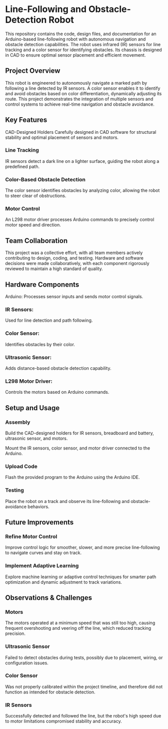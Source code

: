 # Line-Following and Obstacle-Detection Robot
This repository contains the code, design files, and documentation for an Arduino-based line-following robot with autonomous navigation and obstacle detection capabilities.
The robot uses infrared (IR) sensors for line tracking and a color sensor for identifying obstacles. Its chassis is designed in CAD to ensure optimal sensor placement and efficient movement.

## Project Overview
This robot is engineered to autonomously navigate a marked path by following a line detected by IR sensors.
A color sensor enables it to identify and avoid obstacles based on color differentiation, dynamically adjusting its route.
This project demonstrates the integration of multiple sensors and control systems to achieve real-time navigation and obstacle avoidance.

## Key Features
CAD-Designed Holders
Carefully designed in CAD software for structural stability and optimal placement of sensors and motors.

### Line Tracking
IR sensors detect a dark line on a lighter surface, guiding the robot along a predefined path.

### Color-Based Obstacle Detection
The color sensor identifies obstacles by analyzing color, allowing the robot to steer clear of obstructions.

### Motor Control
An L298 motor driver processes Arduino commands to precisely control motor speed and direction.

## Team Collaboration
This project was a collective effort, with all team members actively contributing to design, coding, and testing.
Hardware and software decisions were made collaboratively, with each component rigorously reviewed to maintain a high standard of quality.

## Hardware Components
Arduino: Processes sensor inputs and sends motor control signals.

### IR Sensors: 
Used for line detection and path following.

### Color Sensor: 
Identifies obstacles by their color.

### Ultrasonic Sensor: 
Adds distance-based obstacle detection capability.

### L298 Motor Driver: 
Controls the motors based on Arduino commands.

## Setup and Usage

### Assembly
Build the CAD-designed holders for IR sensors, breadboard and battery, ultrasonic sensor, and motors.

Mount the IR sensors, color sensor, and motor driver connected to the Arduino.

### Upload Code
Flash the provided program to the Arduino using the Arduino IDE.

### Testing
Place the robot on a track and observe its line-following and obstacle-avoidance behaviors.

## Future Improvements

### Refine Motor Control
Improve control logic for smoother, slower, and more precise line-following to navigate curves and stay on track.

### Implement Adaptive Learning
Explore machine learning or adaptive control techniques for smarter path optimization and dynamic adjustment to track variations.

## Observations & Challenges
### Motors
The motors operated at a minimum speed that was still too high, causing frequent overshooting and veering off the line, which reduced tracking precision.

### Ultrasonic Sensor
Failed to detect obstacles during tests, possibly due to placement, wiring, or configuration issues.

### Color Sensor
Was not properly calibrated within the project timeline, and therefore did not function as intended for obstacle detection.

### IR Sensors
Successfully detected and followed the line, but the robot's high speed due to motor limitations compromised stability and accuracy.

